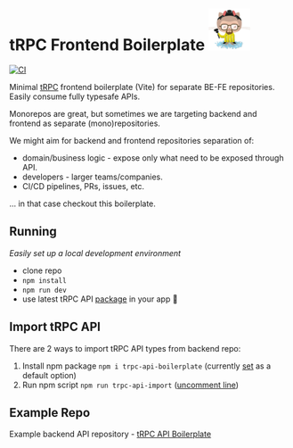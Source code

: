 # tRPC Frontend Boilerplate ![Heisenberg](/misc/heisenberg_75.png)

[![CI][ci-badge]][ci-url]

Minimal [tRPC](https://trpc.io/) frontend boilerplate (Vite) for separate BE-FE repositories. Easily consume fully typesafe APIs.

Monorepos are great, but sometimes we are targeting backend and frontend as separate (mono)repositories.

We might aim for backend and frontend repositories separation of:

- domain/business logic - expose only what need to be exposed through API.
- developers - larger teams/companies.
- CI/CD pipelines, PRs, issues, etc.

... in that case checkout this boilerplate.

## Running

_Easily set up a local development environment_

- clone repo
- `npm install`
- `npm run dev`
- use latest tRPC API [package](https://www.npmjs.com/package/trpc-api-boilerplate) in your app 🚀

## Import tRPC API

There are 2 ways to import tRPC API types from backend repo:

1. Install npm package `npm i trpc-api-boilerplate` (currently [set](https://github.com/mkosir/trpc-fe-boilerplate-vite/blob/main/src/common/trpc-api-boilerplate/client/index.ts#L2) as a default option)
2. Run npm script `npm run trpc-api-import` ([uncomment line](https://github.com/mkosir/trpc-fe-boilerplate-vite/blob/main/src/common/trpc-api-boilerplate/client/index.ts#L7))

## Example Repo

Example backend API repository - [tRPC API Boilerplate](https://github.com/mkosir/trpc-api-boilerplate)

<!-- Badges -->

[ci-badge]: https://github.com/mkosir/trpc-fe-boilerplate-vite/actions/workflows/main.yml/badge.svg
[ci-url]: https://github.com/mkosir/trpc-fe-boilerplate-vite/actions/workflows/main.yml
